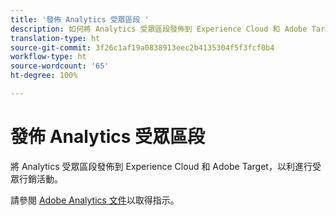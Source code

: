 ```yaml
---
title: '發佈 Analytics 受眾區段 '
description: 如何將 Analytics 受眾區段發佈到 Experience Cloud 和 Adobe Target，以利進行受眾行銷活動。
translation-type: ht
source-git-commit: 3f26c1af19a0838913eec2b4135304f5f3fcf0b4
workflow-type: ht
source-wordcount: '65'
ht-degree: 100%

---
```



# 發佈 Analytics 受眾區段

將 Analytics 受眾區段發佈到 Experience Cloud 和 Adobe Target，以利進行受眾行銷活動。

請參閱 [Adobe Analytics 文件](https://docs.adobe.com/content/help/zh-Hant/analytics/components/segmentation/segmentation-workflow/seg-publish.html)以取得指示。

